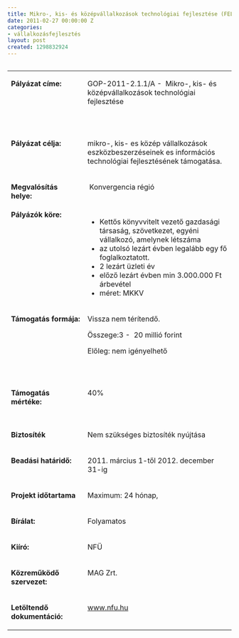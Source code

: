 ```yaml
---
title: Mikro-, kis- és középvállalkozások technológiai fejlesztése (FELFÜGGESZTVE!)
date: 2011-02-27 00:00:00 Z
categories:
- vállalkozásfejlesztés
layout: post
created: 1298832924
---
```


<table align="left" border="0" cellpadding="0" cellspacing="0"><tbody><tr align="left" valign="top"><td valign="top" width="187"><p><strong>Pályázat címe:</strong></p></td><td valign="top" width="428"><p>GOP-2011-2.1.1/A -&nbsp; Mikro-, kis- és középvállalkozások technológiai fejlesztése</p><p>&nbsp;</p></td></tr><tr align="left" valign="top"><td valign="top" width="187"><p><strong>Pályázat célja:</strong></p></td><td valign="top" width="428"><p>mikro-, kis- es közép vállalkozások eszközbeszerzéseinek es információs technológiai fejlesztésének támogatása.&nbsp;</p></td></tr><tr align="left" valign="top"><td valign="top" width="187"><p><strong>Megvalósítás helye:&nbsp;</strong></p></td><td valign="top" width="428"><p>&nbsp;Konvergencia régió</p></td></tr><tr align="left" valign="top"><td valign="top" width="187"><strong>Pályázók köre:&nbsp;</strong></td><td valign="top" width="428"><ul><li>Kettős könyvvitelt vezető gazdasági társaság, szövetkezet, egyéni vállalkozó, amelynek létszáma</li><li>az utolsó lezárt évben legalább egy fő foglalkoztatott.</li><li>2 lezárt üzleti év</li><li>előző lezárt évben min 3.000.000 Ft árbevétel</li><li>méret: MKKV</li></ul></td></tr><tr align="left" valign="top"><td valign="top" width="187"><p><strong>Támogatás formája:</strong></p></td><td valign="top" width="428"><p>Vissza nem térítendő.</p><p>Összege:3 - &nbsp;20 millió forint</p><p>Előleg: nem igényelhető &nbsp;</p><p>&nbsp;</p></td></tr><tr align="left" valign="top"><td valign="top" width="187"><p><strong>Támogatás mértéke:</strong></p></td><td valign="top" width="428"><p>40%</p><p>&nbsp;</p></td></tr><tr align="left" valign="top"><td valign="top" width="187"><p><strong>Biztosíték</strong></p></td><td valign="top" width="428"><p>Nem szükséges biztosíték nyújtása</p></td></tr><tr align="left" valign="top"><td valign="top" width="187"><p><strong>Beadási határidő:</strong></p></td><td valign="top" width="428"><p>2011. március 1-től 2012. december 31-ig &nbsp;</p></td></tr><tr align="left" valign="top"><td valign="top" width="187"><p><strong>Projekt időtartama</strong></p></td><td valign="top" width="428"><p>Maximum: 24 hónap,</p></td></tr><tr align="left" valign="top"><td valign="top" width="187"><p><strong>Bírálat:</strong></p></td><td valign="top" width="428"><p>Folyamatos</p></td></tr><tr align="left" valign="top"><td valign="top" width="187"><p><strong>Kiíró:</strong></p></td><td valign="top" width="428"><p>NFÜ</p></td></tr><tr align="left" valign="top"><td valign="top" width="187"><p><strong>Közreműködő szervezet:</strong></p></td><td valign="top" width="428"><p>MAG Zrt.</p></td></tr><tr align="left" valign="top"><td valign="top" width="187"><p><strong>Letöltendő dokumentáció: </strong></p></td><td valign="top" width="428"><p><a href="http://www.nfu.hu/">www.nfu.hu</a></p></td></tr></tbody></table><p>&nbsp;</p>
